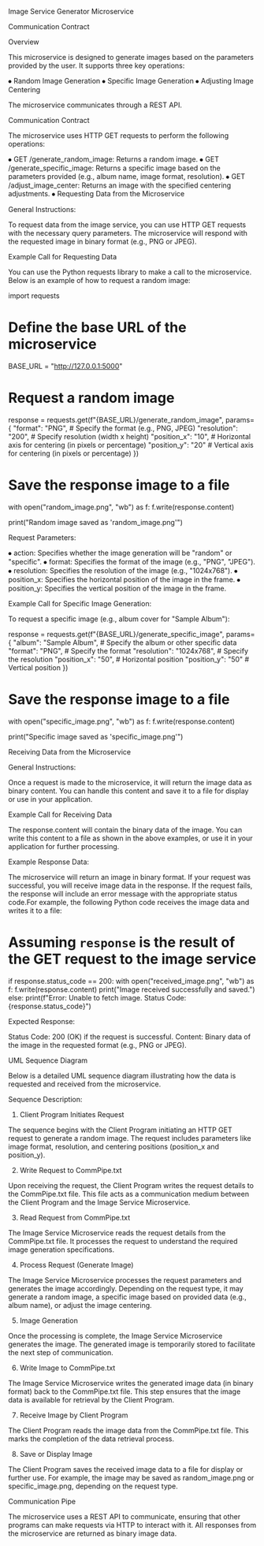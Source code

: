 Image Service Generator Microservice 

Communication Contract 

Overview 

This microservice is designed to generate images based on the parameters provided by the user. It supports three key operations: 

⦁	Random Image Generation 
⦁	Specific Image Generation 
⦁	Adjusting Image Centering 

The microservice communicates through a REST API. 

Communication Contract 

The microservice uses HTTP GET requests to perform the following operations: 

⦁	GET /generate_random_image: Returns a random image. 
⦁	GET /generate_specific_image: Returns a specific image based on the parameters provided (e.g., album name, image format, resolution). 
⦁	GET /adjust_image_center: Returns an image with the specified centering adjustments. 
⦁	Requesting Data from the Microservice 

General Instructions: 

To request data from the image service, you can use HTTP GET requests with the necessary query parameters. The microservice will respond with the requested image in binary format (e.g., PNG or JPEG). 

Example Call for Requesting Data 

You can use the Python requests library to make a call to the microservice. Below is an example of how to request a random image: 

import requests 
 
# Define the base URL of the microservice 
BASE_URL = "http://127.0.0.1:5000" 
 
# Request a random image 
response = requests.get(f"{BASE_URL}/generate_random_image", params={ 
    "format": "PNG",           # Specify the format (e.g., PNG, JPEG) 
    "resolution": "200",       # Specify resolution (width x height) 
    "position_x": "10",        # Horizontal axis for centering (in pixels or percentage) 
    "position_y": "20"         # Vertical axis for centering (in pixels or percentage) 
}) 
 
# Save the response image to a file 
with open("random_image.png", "wb") as f: 
    f.write(response.content) 
 
print("Random image saved as 'random_image.png'") 
 

Request Parameters: 

⦁	action: Specifies whether the image generation will be "random" or "specific". 
⦁	format: Specifies the format of the image (e.g., "PNG", "JPEG"). 
⦁	resolution: Specifies the resolution of the image (e.g., "1024x768"). 
⦁	position_x: Specifies the horizontal position of the image in the frame. 
⦁	position_y: Specifies the vertical position of the image in the frame. 

Example Call for Specific Image Generation: 

To request a specific image (e.g., album cover for "Sample Album"): 

response = requests.get(f"{BASE_URL}/generate_specific_image", params={ 
    "album": "Sample Album",    # Specify the album or other specific data 
    "format": "PNG",            # Specify the format 
    "resolution": "1024x768",   # Specify the resolution 
    "position_x": "50",         # Horizontal position 
    "position_y": "50"          # Vertical position 
}) 
 
# Save the response image to a file 
with open("specific_image.png", "wb") as f: 
    f.write(response.content) 
 
print("Specific image saved as 'specific_image.png'") 
 

Receiving Data from the Microservice 

General Instructions: 

Once a request is made to the microservice, it will return the image data as binary content. You can handle this content and save it to a file for display or use in your application. 

Example Call for Receiving Data 

The response.content will contain the binary data of the image. You can write this content to a file as shown in the above examples, or use it in your application for further processing. 

Example Response Data: 

The microservice will return an image in binary format. If your request was successful, you will receive image data in the response. If the request fails, the response will include an error message with the appropriate status code.For example, the following Python code receives the image data and writes it to a file: 

# Assuming `response` is the result of the GET request to the image service 
if response.status_code == 200: 
    with open("received_image.png", "wb") as f: 
        f.write(response.content) 
    print("Image received successfully and saved.") 
else: 
    print(f"Error: Unable to fetch image. Status Code: {response.status_code}") 
 

Expected Response: 

Status Code: 200 (OK) if the request is successful. 
Content: Binary data of the image in the requested format (e.g., PNG or JPEG). 

UML Sequence Diagram 

Below is a detailed UML sequence diagram illustrating how the data is requested and received from the microservice. 

 
 

Sequence Description: 

1. Client Program Initiates Request 

The sequence begins with the Client Program initiating an HTTP GET request to generate a random image. 
The request includes parameters like image format, resolution, and centering positions (position_x and position_y). 

2. Write Request to CommPipe.txt 

Upon receiving the request, the Client Program writes the request details to the CommPipe.txt file. 
This file acts as a communication medium between the Client Program and the Image Service Microservice. 

3. Read Request from CommPipe.txt 

The Image Service Microservice reads the request details from the CommPipe.txt file. 
It processes the request to understand the required image generation specifications. 

4. Process Request (Generate Image) 

The Image Service Microservice processes the request parameters and generates the image accordingly. 
Depending on the request type, it may generate a random image, a specific image based on provided data (e.g., album name), or adjust the image centering. 

5. Image Generation 

Once the processing is complete, the Image Service Microservice generates the image. 
The generated image is temporarily stored to facilitate the next step of communication. 

6. Write Image to CommPipe.txt 

The Image Service Microservice writes the generated image data (in binary format) back to the CommPipe.txt file. 
This step ensures that the image data is available for retrieval by the Client Program. 

7. Receive Image by Client Program 

The Client Program reads the image data from the CommPipe.txt file. 
This marks the completion of the data retrieval process. 

8. Save or Display Image 

The Client Program saves the received image data to a file for display or further use. 
For example, the image may be saved as random_image.png or specific_image.png, depending on the request type. 

Communication Pipe 

The microservice uses a REST API to communicate, ensuring that other programs can make requests via HTTP to interact with it. All responses from the microservice are returned as binary image data. 

